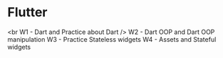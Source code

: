 # Flutter
<br W1 - Dart and Practice about Dart />
W2 - Dart OOP and Dart OOP manipulation
W3 - Practice Stateless widgets
W4 - Assets and Stateful widgets
